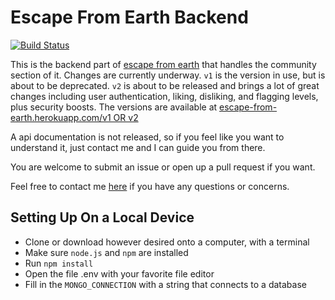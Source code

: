 # Escape From Earth Backend

[![Build Status](https://travis-ci.org/theParadox42/EFE-Backend.svg?branch=auth)](https://travis-ci.org/theParadox42/EFE-Backend)

This is the backend part of [escape from earth](https://escapefromearth.tk) that handles the community section of it. Changes are currently underway. `v1` is the version in use, but is about to be deprecated. `v2` is about to be released and brings a lot of great changes including user authentication, liking, disliking, and flagging levels, plus security boosts. The versions are available at [escape-from-earth.herokuapp.com/v1 OR v2](escape-from-earth.herokuapp.com)  

A api documentation is not released, so if you feel like you want to understand it, just contact me and I can guide you from there.  

You are welcome to submit an issue or open up a pull request if you want.

Feel free to contact me [here](https://paradox42.tech/p/contact) if you have any questions or concerns.

## Setting Up On a Local Device
 - Clone or download however desired onto a computer, with a terminal  
 - Make sure `node.js` and `npm` are installed  
 - Run `npm install`  
 - Open the file .env with your favorite file editor
 - Fill in the `MONGO_CONNECTION` with a string that connects to a database
